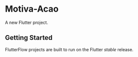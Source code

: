 # Motiva-Acao

A new Flutter project.

## Getting Started

FlutterFlow projects are built to run on the Flutter _stable_ release.
